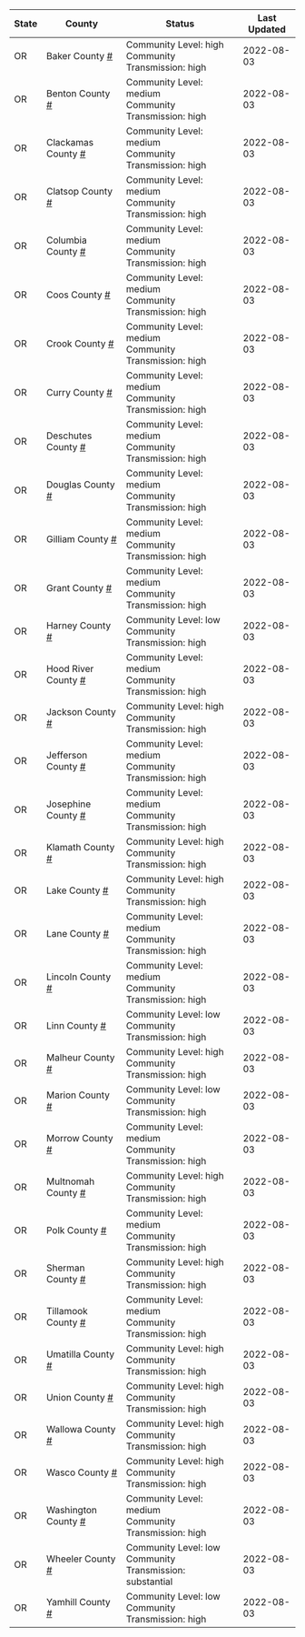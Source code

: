State | County | Status | Last Updated
--- | --- | --- | --- 
OR | Baker County <a href="#baker_county">#</a> | <a name="baker_county"></a>Community Level: high<br/>Community Transmission: high | 2022-08-03
OR | Benton County <a href="#benton_county">#</a> | <a name="benton_county"></a>Community Level: medium<br/>Community Transmission: high | 2022-08-03
OR | Clackamas County <a href="#clackamas_county">#</a> | <a name="clackamas_county"></a>Community Level: medium<br/>Community Transmission: high | 2022-08-03
OR | Clatsop County <a href="#clatsop_county">#</a> | <a name="clatsop_county"></a>Community Level: medium<br/>Community Transmission: high | 2022-08-03
OR | Columbia County <a href="#columbia_county">#</a> | <a name="columbia_county"></a>Community Level: medium<br/>Community Transmission: high | 2022-08-03
OR | Coos County <a href="#coos_county">#</a> | <a name="coos_county"></a>Community Level: medium<br/>Community Transmission: high | 2022-08-03
OR | Crook County <a href="#crook_county">#</a> | <a name="crook_county"></a>Community Level: medium<br/>Community Transmission: high | 2022-08-03
OR | Curry County <a href="#curry_county">#</a> | <a name="curry_county"></a>Community Level: medium<br/>Community Transmission: high | 2022-08-03
OR | Deschutes County <a href="#deschutes_county">#</a> | <a name="deschutes_county"></a>Community Level: medium<br/>Community Transmission: high | 2022-08-03
OR | Douglas County <a href="#douglas_county">#</a> | <a name="douglas_county"></a>Community Level: medium<br/>Community Transmission: high | 2022-08-03
OR | Gilliam County <a href="#gilliam_county">#</a> | <a name="gilliam_county"></a>Community Level: medium<br/>Community Transmission: high | 2022-08-03
OR | Grant County <a href="#grant_county">#</a> | <a name="grant_county"></a>Community Level: medium<br/>Community Transmission: high | 2022-08-03
OR | Harney County <a href="#harney_county">#</a> | <a name="harney_county"></a>Community Level: low<br/>Community Transmission: high | 2022-08-03
OR | Hood River County <a href="#hood_river_county">#</a> | <a name="hood_river_county"></a>Community Level: medium<br/>Community Transmission: high | 2022-08-03
OR | Jackson County <a href="#jackson_county">#</a> | <a name="jackson_county"></a>Community Level: high<br/>Community Transmission: high | 2022-08-03
OR | Jefferson County <a href="#jefferson_county">#</a> | <a name="jefferson_county"></a>Community Level: medium<br/>Community Transmission: high | 2022-08-03
OR | Josephine County <a href="#josephine_county">#</a> | <a name="josephine_county"></a>Community Level: medium<br/>Community Transmission: high | 2022-08-03
OR | Klamath County <a href="#klamath_county">#</a> | <a name="klamath_county"></a>Community Level: high<br/>Community Transmission: high | 2022-08-03
OR | Lake County <a href="#lake_county">#</a> | <a name="lake_county"></a>Community Level: high<br/>Community Transmission: high | 2022-08-03
OR | Lane County <a href="#lane_county">#</a> | <a name="lane_county"></a>Community Level: medium<br/>Community Transmission: high | 2022-08-03
OR | Lincoln County <a href="#lincoln_county">#</a> | <a name="lincoln_county"></a>Community Level: medium<br/>Community Transmission: high | 2022-08-03
OR | Linn County <a href="#linn_county">#</a> | <a name="linn_county"></a>Community Level: low<br/>Community Transmission: high | 2022-08-03
OR | Malheur County <a href="#malheur_county">#</a> | <a name="malheur_county"></a>Community Level: high<br/>Community Transmission: high | 2022-08-03
OR | Marion County <a href="#marion_county">#</a> | <a name="marion_county"></a>Community Level: low<br/>Community Transmission: high | 2022-08-03
OR | Morrow County <a href="#morrow_county">#</a> | <a name="morrow_county"></a>Community Level: medium<br/>Community Transmission: high | 2022-08-03
OR | Multnomah County <a href="#multnomah_county">#</a> | <a name="multnomah_county"></a>Community Level: high<br/>Community Transmission: high | 2022-08-03
OR | Polk County <a href="#polk_county">#</a> | <a name="polk_county"></a>Community Level: medium<br/>Community Transmission: high | 2022-08-03
OR | Sherman County <a href="#sherman_county">#</a> | <a name="sherman_county"></a>Community Level: high<br/>Community Transmission: high | 2022-08-03
OR | Tillamook County <a href="#tillamook_county">#</a> | <a name="tillamook_county"></a>Community Level: medium<br/>Community Transmission: high | 2022-08-03
OR | Umatilla County <a href="#umatilla_county">#</a> | <a name="umatilla_county"></a>Community Level: high<br/>Community Transmission: high | 2022-08-03
OR | Union County <a href="#union_county">#</a> | <a name="union_county"></a>Community Level: high<br/>Community Transmission: high | 2022-08-03
OR | Wallowa County <a href="#wallowa_county">#</a> | <a name="wallowa_county"></a>Community Level: high<br/>Community Transmission: high | 2022-08-03
OR | Wasco County <a href="#wasco_county">#</a> | <a name="wasco_county"></a>Community Level: high<br/>Community Transmission: high | 2022-08-03
OR | Washington County <a href="#washington_county">#</a> | <a name="washington_county"></a>Community Level: medium<br/>Community Transmission: high | 2022-08-03
OR | Wheeler County <a href="#wheeler_county">#</a> | <a name="wheeler_county"></a>Community Level: low<br/>Community Transmission: substantial | 2022-08-03
OR | Yamhill County <a href="#yamhill_county">#</a> | <a name="yamhill_county"></a>Community Level: low<br/>Community Transmission: high | 2022-08-03
